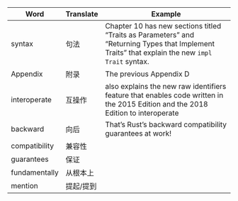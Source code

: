 | Word          | Translate | Example                                                      |
| ------------- | --------- | ------------------------------------------------------------ |
| syntax        | 句法      | Chapter 10 has new sections titled “Traits as Parameters” and “Returning Types that Implement Traits” that explain the new `impl Trait` syntax. |
| Appendix      | 附录      | The previous Appendix D                                      |
| interoperate  | 互操作    | also explains the new raw identifiers feature that enables code written in the 2015 Edition and the 2018 Edition to interoperate |
| backward      | 向后      | That’s Rust’s backward compatibility guarantees at work!     |
| compatibility | 兼容性    |                                                              |
| guarantees    | 保证      |                                                              |
| fundamentally | 从根本上  |                                                              |
| mention       | 提起/提到 |                                                              |
